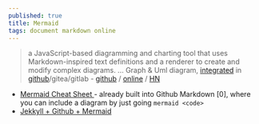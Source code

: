 ```yaml
---
published: true
title: Mermaid
tags: document markdown online
---
```

> a JavaScript-based diagramming and charting tool that uses Markdown-inspired text definitions and a renderer to create and modify complex diagrams. ... Graph & Uml diagram, [integrated](https://news.ycombinator.com/item?id=32653602)  in [github](https://github.blog/2022-02-14-include-diagrams-markdown-files-mermaid/)/gitea/gitlab - [github](https://github.com/mermaid-js/mermaid) / [online](https://mermaid.live) / [HN](https://news.ycombinator.com/item?id=31273777)

- [Mermaid Cheat Sheet ](https://news.ycombinator.com/item?id=34906378) - already built into Github Markdown [0], where you can include a diagram by just going ```mermaid <code>```
- [Jekkyll + Github + Mermaid](https://news.ycombinator.com/item?id=31277389)
